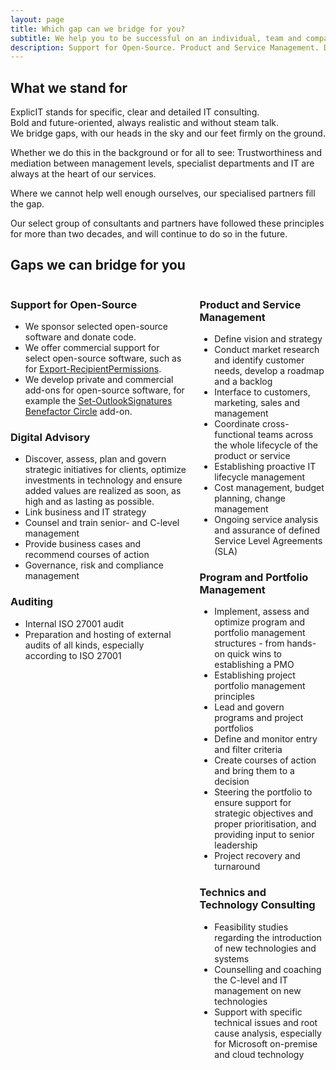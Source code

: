 ```yaml
---
layout: page
title: Which gap can we bridge for you?
subtitle: We help you to be successful on an individual, team and company level
description: Support for Open-Source. Product and Service Management. Digital Advisory. Program and Portfolio Management. Auditing. Technics and Technology Consulting.
---
```

## What we stand for
ExplicIT stands for specific, clear and detailed IT consulting.<br>Bold and future-oriented, always realistic and without steam talk.<br>We bridge gaps, with our heads in the sky and our feet firmly on the ground.

Whether we do this in the background or for all to see: Trustworthiness and mediation between management levels, specialist departments and IT are always at the heart of our services.

Where we cannot help well enough ourselves, our specialised partners fill the gap.

Our select group of consultants and partners have followed these principles for more than two decades, and will continue to do so in the future.  

## Gaps we can bridge for you
<div class="columns">
    <div class="column">
        <div class="card">
            <div class="card-content">
                <div class="content">
                    <h3>Support for Open-Source</h3>
                    <ul>
                        <li>We sponsor selected open-source software and donate code.</li>
                        <li>We offer commercial support for select open-source software, such as for <a href="/open-source/export-recipientpermissions">Export-RecipientPermissions</a>.</li>
                        <li>We develop private and commercial add-ons for open-source software, for example the <a href="/open-source/set-outlooksignatures">Set-OutlookSignatures Benefactor Circle</a> add-on. </li>
                    </ul>
                </div>
            </div>
        </div>
        <div class="card">
            <div class="card-content">
                <div class="content">
                    <h3>Digital Advisory</h3>
                    <ul>
                        <li>Discover, assess, plan and govern strategic initiatives for clients, optimize investments in technology and ensure added values are realized as soon, as high and as lasting as possible.</li>
                        <li>Link business and IT strategy</li>
                        <li>Counsel and train senior- and C-level management</li>
                        <li>Provide business cases and recommend courses of action</li>
                        <li>Governance, risk and compliance management</li>
                    </ul>
                </div>
            </div>
        </div>
        <div class="card">
            <div class="card-content">
                <div class="content">
                    <h3>Auditing</h3>
                    <ul>
                        <li>Internal ISO 27001 audit</li>
                        <li>Preparation and hosting of external audits of all kinds, especially according to ISO 27001</li>
                    </ul>
                </div>
            </div>
        </div>
    </div>
    <div class= "column">
        <div class="card">
            <div class="card-content">
                <div class="content">
                    <h3>Product and Service Management</h3>
                    <ul>
                        <li>Define vision and strategy</li>
                        <li>Conduct market research and identify customer needs, develop a roadmap and a backlog</li>
                        <li>Interface to customers, marketing, sales and management</li>
                        <li>Coordinate cross-functional teams across the whole lifecycle of the product or service</li>
                        <li>Establishing proactive IT lifecycle management</li>
                        <li>Cost management, budget planning, change management</li>
                        <li>Ongoing service analysis and assurance of defined Service Level Agreements (SLA)</li>
                    </ul>
                </div>
            </div>
        </div>
        <div class="card">
            <div class="card-content">
                <div class="content">
                    <h3>Program and Portfolio Management</h3>
                    <ul>
                        <li>Implement, assess and optimize program and portfolio management structures - from hands-on quick wins to establishing a PMO</li>
                        <li>Establishing project portfolio management principles</li>
                        <li>Lead and govern programs and project portfolios</li>
                        <li>Define and monitor entry and filter criteria</li>
                        <li>Create courses of action and bring them to a decision</li>
                        <li>Steering the portfolio to ensure support for strategic objectives and proper prioritisation, and providing input to senior leadership</li>
                        <li>Project recovery and turnaround</li>
                    </ul>
                </div>
            </div>
        </div>
        <div class="card">
            <div class="card-content">
                <div class="content">
                    <h3>Technics and Technology Consulting</h3>
                    <ul>
                        <li>Feasibility studies regarding the introduction of new technologies and systems</li>
                        <li>Counselling and coaching the C-level and IT management on new technologies</li>
                        <li>Support with specific technical issues and root cause analysis, especially for Microsoft on-premise and cloud technology</li>
                    </ul>
                </div>
            </div>
        </div>
    </div>
</div>
